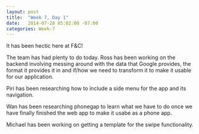 ```yaml
---
layout: post
title:  "Week 7, Day 1"
date:   2014-07-28 05:02:00 -07:00
categories: Week-7
---
```


It has been hectic here at F&C!

The team has had plenty to do today. Ross has been working on the backend involving messing around with the data that Google provides, the format it provides it in and if/how we need to transform it to make it usable for our application.

Piri has been researching how to include a side menu for the app and its navigation.

Wan has been researching phonegap to learn what we have to do once we have finally finished the web app to make it usabe as a phone app.

Michael has been working on getting a template for the swipe functionality.

